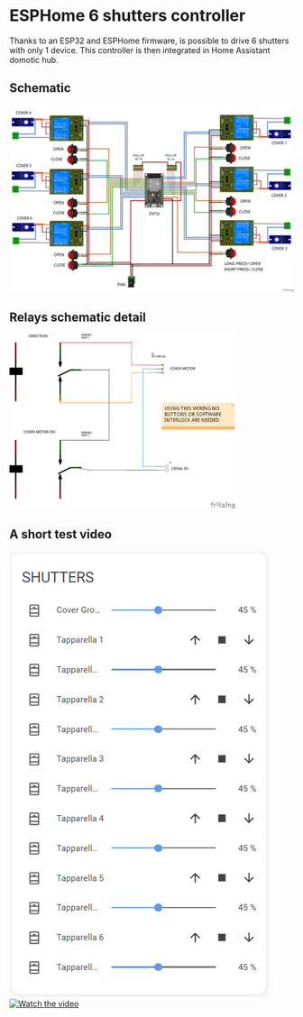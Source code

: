 # ESPHome 6 shutters controller

Thanks to an ESP32 and ESPHome firmware, is possible to drive 6 shutters with only 1 device. This controller is then integrated in Home Assistant domotic hub.

## Schematic
![Schematic](https://github.com/Gio-dot/Six-shutters-ESP32-controller/blob/master/img/ESP32-ESPhome-SHUTTERS_bb.png)

## Relays schematic detail
<img src="https://github.com/Gio-dot/Six-shutters-ESP32-controller/blob/master/img/ESP32-ESPhome-shutters%20relays_schem.png" width="400">

## A short test video
![](https://github.com/Gio-dot/Six-shutters-ESP32-controller/blob/master/img/2020-04-14%2015_17_17-Panoramica%20-%20Home%20Assistant.png)
[![Watch the video](https://i9.ytimg.com/vi/tXZTDXVnUaA/mq2.jpg?sqp=CNmq1vQF&rs=AOn4CLDL7M_q2f9vk05kiKEQYxylnUY5xw)](https://youtu.be/tXZTDXVnUaA)

